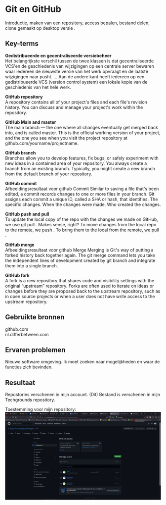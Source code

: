 # Git en GitHub

Introductie, maken van een repository, access bepalen, bestand delen, clone gemaakt op desktop versie .

## Key-terms

**Gedistribueerde en gecentraliseerde versiebeheer**  
Het belangrijkste verschil tussen de twee klassen is dat gecentraliseerde VCS'en de geschiedenis van wijzigingen op een centrale server bewaren waar iedereen de nieuwste versie van het werk opvraagt ​​en de laatste wijzigingen naar pusht. ... Aan de andere kant heeft iedereen op een gedistribueerde VCS (version control system)  een lokale kopie van de geschiedenis van het hele werk.

**GitHub repository**  
A repository contains all of your project's files and each file's revision history. You can discuss and manage your project's work within the repository.

**GitHub Main and master**  
The main branch — the one where all changes eventually get merged back into, and is called master. This is the official working version of your project, and the one you see when you visit the project repository at github.com/yourname/projectname.

**GitHub branch**  
Branches allow you to develop features, fix bugs, or safely experiment with new ideas in a contained area of your repository. You always create a branch from an existing branch. Typically, you might create a new branch from the default branch of your repository.

**GitHub commit**  
Afbeeldingsresultaat voor github Commit
Similar to saving a file that's been edited, a commit records changes to one or more files in your branch. Git assigns each commit a unique ID, called a SHA or hash, that identifies: The specific changes. When the changes were made. Who created the changes.

**GitHub push and pull**  
To update the local copy of the repo with the changes we made on GitHub, we use git pull . Makes sense, right? To move changes from the local repo to the remote, we push . To bring them to the local from the remote, we pull .

**GitHub merge**  
Afbeeldingsresultaat voor github Merge
Merging is Git's way of putting a forked history back together again. The git merge command lets you take the independent lines of development created by git branch and integrate them into a single branch.

**GitHub fork**  
A fork is a new repository that shares code and visibility settings with the original “upstream” repository. Forks are often used to iterate on ideas or changes before they are proposed back to the upstream repository, such as in open source projects or when a user does not have write access to the upstream repository.

## Gebruikte bronnen
github.com  
nl.differbetween.com

## Ervaren problemen
Nieuwe software omgeving. Ik moet zoeken naar mogelijkheden en waar de functies zich bevinden.

## Resultaat
Repostories verschenen in mijn account. (Dit) Bestand is verschenen in mijn Techgrounds repository.

Toestemming voor mijn repository:  
![Git01 - repository permission](https://github.com/techgrounds/techgrounds-Rogier1978/blob/main/00_includes/Git01%20-%20repository%20permission.png)

